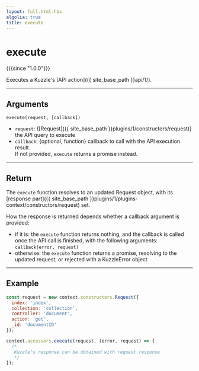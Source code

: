 ```yaml
---
layout: full.html.hbs
algolia: true
title: execute
---
```


# execute

{{{since "1.0.0"}}}

Executes a Kuzzle's [API action]({{ site_base_path }}api/1/).

---

## Arguments

`execute(request, [callback])`

* `request`: {[Request]({{ site_base_path }}plugins/1/constructors/request)} the API query to execute
* `callback`: {optional, function} callback to call with the API execution result.<br/>If not provided, `execute` returns a promise instead.

---

## Return

The `execute` function resolves to an updated Request object, with its [response part]({{ site_base_path }}plugins/1/plugins-context/constructors/request) set.

How the response is returned depends whether a callback argument is provided:

* if it is: the `execute` function returns nothing, and the callback is called once the API call is finished, with the following arguments: `callback(error, request)`
* otherwise: the `execute` function returns a promise, resolving to the updated request, or rejected with a KuzzleError object

---

## Example

```js
const request = new context.constructors.Request({
  index: 'index',
  collection: 'collection',
  controller: 'document',
  action: 'get',
  _id: 'documentID'
});

context.accessors.execute(request, (error, request) => {
  /*
   Kuzzle's response can be obtained with request.response
   */
});
```
